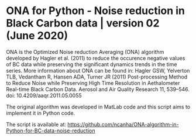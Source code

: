 # ONA for Python - Noise reduction in Black Carbon data | version 02 (June 2020)

ONA is the Optimized Noise reduction Averaging (ONA) algorithm developed by Hagler et al. (2011) to reduce the occurence negative values of BC data while preserving the significant dynamics trends in the time series. 
More information about ONA can be found in:
Hagler GSW, Yelverton TLB, Vedantham R, Hansen ADA, Turner JR (2011) Post-processing Method to Reduce Noise while Preserving High Time Resolution in Aethalometer Real-time Black Carbon Data. Aerosol and Air Quality Research 11, 539–546. doi: 10.4209/aaqr.2011.05.0055

The original algorithm was developed in MatLab code and this script aims to implement it in Python code.

The script is available at: https://github.com/ncanha/ONA-algorithm-in-Python-for-BC-data-noise-reduction
